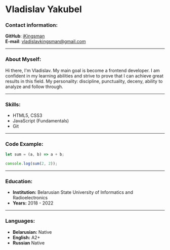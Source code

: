 # Vladislav Yakubel

### Contact information:

**GitHub**: [iKingsman](https://github.com/iKingsman) \
**E-mail**: vladislavkingsman@gmail.com 

---

### About Myself:

Hi there, I'm Vladislav. My main goal is become a frontend developer. I am confident in my learning abilities and strive to prove that I can achieve great results in this field. My personality: discipline, punctuality, deceny, ability to analyze and follow through.

---

### Skills:

* HTML5, CSS3
* JavaScript (Fundamentals)
* Git

---

### Code Example:

``` javascript
let sum = (a, b) => a + b;

console.log(sum(2, 2));
```

---

### Education:

* **Institution:** Belarusian State University of Informatics and Radioelectronics
* **Years:** 2018 - 2022

---

### Languages:

* **Belarusian:** Native
* **English:** A2+
* **Russian** Native